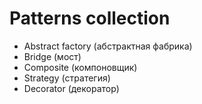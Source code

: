 # Patterns collection

* Abstract factory (абстрактная фабрика)
* Bridge (мост)
* Composite (компоновщик)
* Strategy (стратегия)
* Decorator (декоратор)